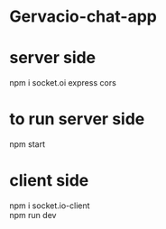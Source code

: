 # Gervacio-chat-app 

# server side
npm i socket.oi express cors 
# to run server side 
npm start

# client side
npm i socket.io-client   
npm run dev
